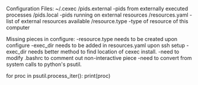 


Configuration Files:
~/.cexec
  /pids.external  -pids from externally executed processes
  /pids.local     -pids running on external resources
  /resources.yaml -list of external resources available
  /resource.type  -type of resource of this computer

Missing pieces in configure:
-resource.type needs to be created upon configure
-exec_dir needs to be added in resources.yaml upon ssh setup
	-exec_dir needs better method to find location of cexec install. 
-need to modify .bashrc to comment out non-interactive piece
-need to convert from system calls to python's psutil.

for proc in psutil.process_iter():
    print(proc)

